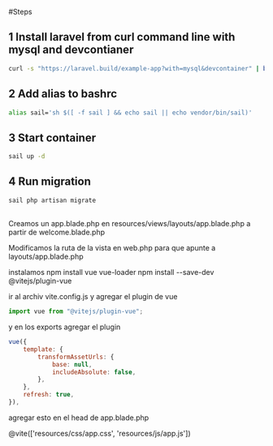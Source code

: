 #Steps

## 1 Install laravel from curl command line with mysql and devcontianer

```bash
curl -s "https://laravel.build/example-app?with=mysql&devcontainer" | bash
```

## 2 Add alias to bashrc

```bash
alias sail='sh $([ -f sail ] && echo sail || echo vendor/bin/sail)'
```

## 3 Start container

```bash
sail up -d
```

## 4 Run migration

```bash
sail php artisan migrate
```

##

Creamos un app.blade.php en resources/views/layouts/app.blade.php a partir de welcome.blade.php

Modificamos la ruta de la vista en web.php para que apunte a layouts/app.blade.php

instalamos
npm install vue vue-loader
npm install --save-dev @vitejs/plugin-vue

ir al archiv vite.config.js y agregar el plugin de vue

```js
import vue from "@vitejs/plugin-vue";
```

y en los exports agregar el plugin

```js
vue({
    template: {
        transformAssetUrls: {
            base: null,
            includeAbsolute: false,
        },
    },
    refresh: true,
}),
```

agregar esto en el head de app.blade.php

@vite(['resources/css/app.css', 'resources/js/app.js'])
